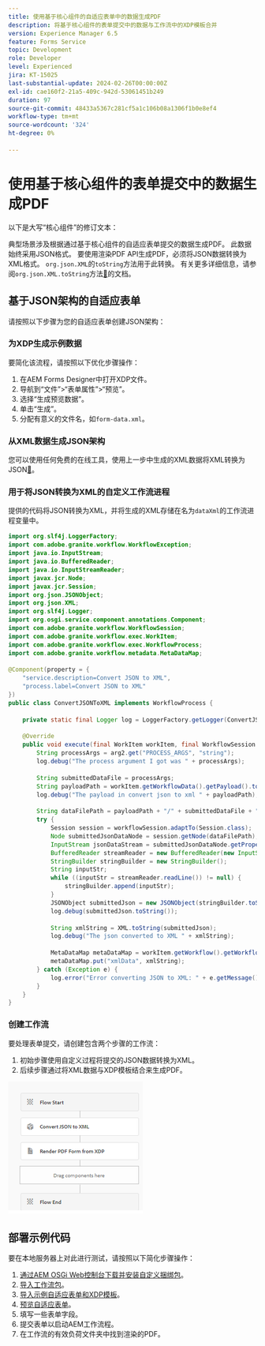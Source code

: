 ```yaml
---
title: 使用基于核心组件的自适应表单中的数据生成PDF
description: 将基于核心组件的表单提交中的数据与工作流中的XDP模板合并
version: Experience Manager 6.5
feature: Forms Service
topic: Development
role: Developer
level: Experienced
jira: KT-15025
last-substantial-update: 2024-02-26T00:00:00Z
exl-id: cae160f2-21a5-409c-942d-53061451b249
duration: 97
source-git-commit: 48433a5367c281cf5a1c106b08a1306f1b0e8ef4
workflow-type: tm+mt
source-wordcount: '324'
ht-degree: 0%

---
```


# 使用基于核心组件的表单提交中的数据生成PDF

以下是大写“核心组件”的修订文本：

典型场景涉及根据通过基于核心组件的自适应表单提交的数据生成PDF。 此数据始终采用JSON格式。 要使用渲染PDF API生成PDF，必须将JSON数据转换为XML格式。 `org.json.XML`的`toString`方法用于此转换。 有关更多详细信息，请参阅`org.json.XML.toString`方法[&#128279;](https://www.javadoc.io/doc/org.json/json/20171018/org/json/XML.html#toString-java.lang.Object-)的文档。

## 基于JSON架构的自适应表单

请按照以下步骤为您的自适应表单创建JSON架构：

### 为XDP生成示例数据

要简化该流程，请按照以下优化步骤操作：

1. 在AEM Forms Designer中打开XDP文件。
1. 导航到“文件”>“表单属性”>“预览”。
1. 选择“生成预览数据”。
1. 单击“生成”。
1. 分配有意义的文件名，如`form-data.xml`。

### 从XML数据生成JSON架构

您可以使用任何免费的在线工具，使用上一步中生成的XML数据将XML转换为JSON[&#128279;](https://jsonformatter.org/xml-to-jsonschema)。

### 用于将JSON转换为XML的自定义工作流进程

提供的代码将JSON转换为XML，并将生成的XML存储在名为`dataXml`的工作流进程变量中。

```java
import org.slf4j.LoggerFactory;
import com.adobe.granite.workflow.WorkflowException;
import java.io.InputStream;
import java.io.BufferedReader;
import java.io.InputStreamReader;
import javax.jcr.Node;
import javax.jcr.Session;
import org.json.JSONObject;
import org.json.XML;
import org.slf4j.Logger;
import org.osgi.service.component.annotations.Component;
import com.adobe.granite.workflow.WorkflowSession;
import com.adobe.granite.workflow.exec.WorkItem;
import com.adobe.granite.workflow.exec.WorkflowProcess;
import com.adobe.granite.workflow.metadata.MetaDataMap;

@Component(property = {
    "service.description=Convert JSON to XML",
    "process.label=Convert JSON to XML"
})
public class ConvertJSONToXML implements WorkflowProcess {

    private static final Logger log = LoggerFactory.getLogger(ConvertJSONToXML.class);

    @Override
    public void execute(final WorkItem workItem, final WorkflowSession workflowSession, final MetaDataMap arg2) throws WorkflowException {
        String processArgs = arg2.get("PROCESS_ARGS", "string");
        log.debug("The process argument I got was " + processArgs);
        
        String submittedDataFile = processArgs;
        String payloadPath = workItem.getWorkflowData().getPayload().toString();
        log.debug("The payload in convert json to xml " + payloadPath);
        
        String dataFilePath = payloadPath + "/" + submittedDataFile + "/jcr:content";
        try {
            Session session = workflowSession.adaptTo(Session.class);
            Node submittedJsonDataNode = session.getNode(dataFilePath);
            InputStream jsonDataStream = submittedJsonDataNode.getProperty("jcr:data").getBinary().getStream();
            BufferedReader streamReader = new BufferedReader(new InputStreamReader(jsonDataStream, "UTF-8"));
            StringBuilder stringBuilder = new StringBuilder();
            String inputStr;
            while ((inputStr = streamReader.readLine()) != null) {
                stringBuilder.append(inputStr);
            }
            JSONObject submittedJson = new JSONObject(stringBuilder.toString());
            log.debug(submittedJson.toString());
            
            String xmlString = XML.toString(submittedJson);
            log.debug("The json converted to XML " + xmlString);
            
            MetaDataMap metaDataMap = workItem.getWorkflow().getWorkflowData().getMetaDataMap();
            metaDataMap.put("xmlData", xmlString);
        } catch (Exception e) {
            log.error("Error converting JSON to XML: " + e.getMessage(), e);
        }
    }
}
```

### 创建工作流

要处理表单提交，请创建包含两个步骤的工作流：

1. 初始步骤使用自定义过程将提交的JSON数据转换为XML。
1. 后续步骤通过将XML数据与XDP模板结合来生成PDF。

![json-to-xml](assets/json-to-xml-process-step.png)


## 部署示例代码

要在本地服务器上对此进行测试，请按照以下简化步骤操作：

1. [通过AEM OSGi Web控制台下载并安装自定义捆绑包](assets/convertJsonToXML.core-1.0.0-SNAPSHOT.jar)。
1. [导入工作流包](assets/workflow_to_render_pdf.zip)。
1. [导入示例自适应表单和XDP模板](assets/adaptive_form_and_xdp_template.zip)。
1. [预览自适应表单](http://localhost:4502/content/dam/formsanddocuments/f23/jcr:content?wcmmode=disabled)。
1. 填写一些表单字段。
1. 提交表单以启动AEM工作流程。
1. 在工作流的有效负荷文件夹中找到渲染的PDF。
